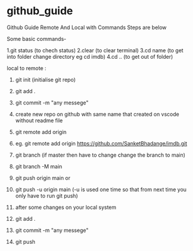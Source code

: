 # github_guide
Github Guide Remote And Local with Commands
Steps are below

Some basic commands-

1.git status (to chech status)
2.clear (to clear terminal)
3.cd name (to get into folder change directory eg cd imdb)
4.cd .. (to get out of folder)

local to remote :

1. git init     (initialise git repo)
2. git add .
3. git commit -m "any messege"
4. create new repo on github with same name that created on vscode without readme file
5. git remote add origin <link>
6. eg. git remote add origin https://github.com/SanketBhadange/imdb.git
7. git branch (if master then have to change change the branch to main)
8. git branch -M main
9. git push origin main or
10. git push -u origin main (-u is used one time so that from next time you only have to run git push)

12. after some changes on your local system
13. git add .
14. git commit -m "any messege"  
15. git push


